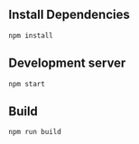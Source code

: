 ## Install Dependencies
```
npm install
```

## Development server
```
npm start
```

## Build
```
npm run build
```
